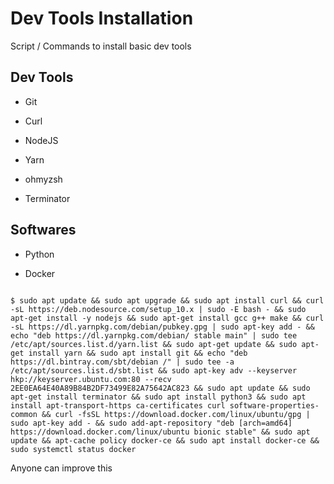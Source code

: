 # Dev Tools Installation
Script / Commands to install basic dev tools 


## Dev Tools

- Git

- Curl

- NodeJS

- Yarn

- ohmyzsh

- Terminator


## Softwares

- Python

- Docker


```

$ sudo apt update && sudo apt upgrade && sudo apt install curl && curl -sL https://deb.nodesource.com/setup_10.x | sudo -E bash - && sudo apt-get install -y nodejs && sudo apt-get install gcc g++ make && curl -sL https://dl.yarnpkg.com/debian/pubkey.gpg | sudo apt-key add - && echo "deb https://dl.yarnpkg.com/debian/ stable main" | sudo tee /etc/apt/sources.list.d/yarn.list && sudo apt-get update && sudo apt-get install yarn && sudo apt install git && echo "deb https://dl.bintray.com/sbt/debian /" | sudo tee -a /etc/apt/sources.list.d/sbt.list && sudo apt-key adv --keyserver hkp://keyserver.ubuntu.com:80 --recv 2EE0EA64E40A89B84B2DF73499E82A75642AC823 && sudo apt update && sudo apt-get install terminator && sudo apt install python3 && sudo apt install apt-transport-https ca-certificates curl software-properties-common && curl -fsSL https://download.docker.com/linux/ubuntu/gpg | sudo apt-key add - && sudo add-apt-repository "deb [arch=amd64] https://download.docker.com/linux/ubuntu bionic stable" && sudo apt update && apt-cache policy docker-ce && sudo apt install docker-ce && sudo systemctl status docker
```


Anyone can improve this
